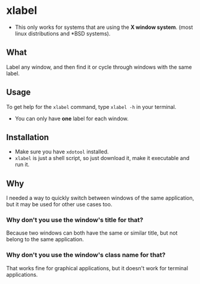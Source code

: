 # xlabel
* This only works for systems that are using the **X window system**. (most linux distributions and *BSD systems).
## What
Label any window, and then find it or cycle through windows with the same label.

## Usage
To get help for the ``xlabel`` command, type ``xlabel -h`` in your terminal.

* You can only have **one** label for each window.


## Installation
* Make sure you have ``xdotool`` installed.
* ``xlabel`` is just a shell script, so just download it, make it executable and run it.

## Why
I needed a way to quickly switch between windows of the same application, but it may be used for other use cases too.

### Why don't you use the window's title for that?
Because two windows can both have the same or similar title, but not belong to the same application.

### Why don't you use the window's class name for that?
That works fine for graphical applications, but it doesn't work for terminal applications.
